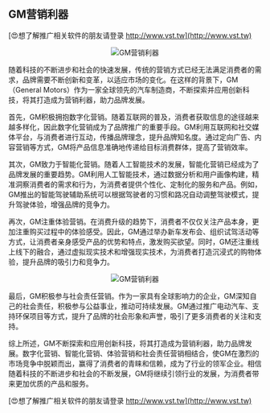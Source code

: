 ## **GM营销利器**

[😍想了解推广相关软件的朋友请登录 http://www.vst.tw](http://www.vst.tw)

 <center><img src="https://vst.tw/MP4/tuiguang/png/0.png" alt="GM营销利器"></center>

随着科技的不断进步和社会的快速发展，传统的营销方式已经无法满足消费者的需求，品牌需要不断创新和变革，以适应市场的变化。在这样的背景下，GM（General Motors）作为一家全球领先的汽车制造商，不断探索并应用创新科技，将其打造成为营销利器，助力品牌发展。

首先，GM积极拥抱数字化营销。随着互联网的普及，消费者获取信息的途径越来越多样化，因此数字化营销成为了品牌推广的重要手段。GM利用互联网和社交媒体平台，与消费者进行互动，传播品牌理念，提升品牌知名度。通过定向广告、内容营销等方式，GM将产品信息准确地传递给目标消费群体，提高了营销效率。

其次，GM致力于智能化营销。随着人工智能技术的发展，智能化营销已经成为了品牌发展的重要趋势。GM利用人工智能技术，通过数据分析和用户画像构建，精准洞察消费者的需求和行为，为消费者提供个性化、定制化的服务和产品。例如，GM推出的智能驾驶辅助系统可以根据驾驶者的习惯和路况自动调整驾驶模式，提升驾驶体验，增强品牌的竞争力。

再次，GM注重体验营销。在消费升级的趋势下，消费者不仅仅关注产品本身，更加注重购买过程中的体验感受。因此，GM通过举办新车发布会、组织试驾活动等方式，让消费者亲身感受产品的优势和特点，激发购买欲望。同时，GM还注重线上线下的融合，通过虚拟现实技术和增强现实技术，为消费者打造沉浸式的购物体验，提升品牌的吸引力和竞争力。

 <center><img src="https://vst.tw/MP4/tuiguang/png/3.png" alt="GM营销利器"></center>

最后，GM积极参与社会责任营销。作为一家具有全球影响力的企业，GM深知自己的社会责任，积极参与公益事业，推动可持续发展。GM通过推广电动汽车、支持环保项目等方式，提升了品牌的社会形象和声誉，吸引了更多消费者的关注和支持。

综上所述，GM不断探索和应用创新科技，将其打造成为营销利器，助力品牌发展。数字化营销、智能化营销、体验营销和社会责任营销相结合，使GM在激烈的市场竞争中脱颖而出，赢得了消费者的青睐和信赖，成为了行业的领军企业。相信随着科技的不断进步和社会的不断发展，GM将继续引领行业的发展，为消费者带来更加优质的产品和服务。

[😍想了解推广相关软件的朋友请登录 http://www.vst.tw](http://www.vst.tw)



